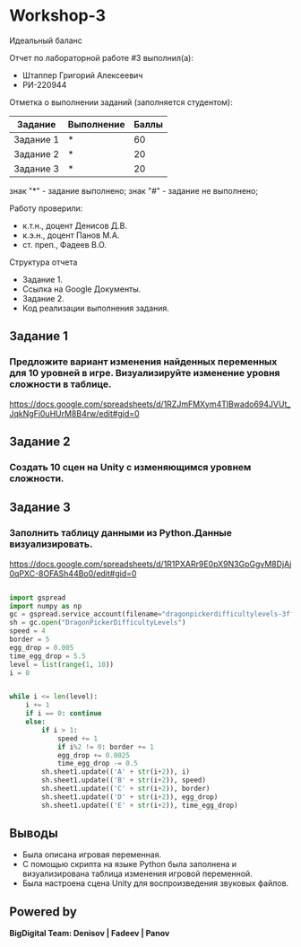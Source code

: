 # Workshop-3
Идеальный баланс

Отчет по лабораторной работе #3 выполнил(а):
- Штаппер Григорий Алексеевич
- РИ-220944
  
Отметка о выполнении заданий (заполняется студентом):

| Задание | Выполнение | Баллы |
| ------ | ------ | ------ |
| Задание 1 | * | 60 |
| Задание 2 | * | 20 |
| Задание 3 | * | 20 |

знак "*" - задание выполнено; знак "#" - задание не выполнено;

Работу проверили:
- к.т.н., доцент Денисов Д.В.
- к.э.н., доцент Панов М.А.
- ст. преп., Фадеев В.О.

Структура отчета

- Задание 1.
- Ссылка на Google Документы.
- Задание 2.
- Код реализации выполнения задания.

## Задание 1
### Предложите вариант изменения найденных переменных для 10 уровней в игре. Визуализируйте изменение уровня сложности в таблице.

https://docs.google.com/spreadsheets/d/1RZJmFMXym4TlBwado694JVUt_JqkNgFi0uHUrM8B4rw/edit#gid=0

## Задание 2
### Создать 10 сцен на Unity с изменяющимся уровнем сложности.



## Задание 3
### Заполнить таблицу данными из Python.Данные визуализировать.

https://docs.google.com/spreadsheets/d/1R1PXARr9E0pX9N3GpGgvM8DjAj0qPXC-8OFASh44Bo0/edit#gid=0
```py

import gspread
import numpy as np
gc = gspread.service_account(filename="dragonpickerdifficultylevels-3ff2d8edd3e2.json")
sh = gc.open("DragonPickerDifficultyLevels")
speed = 4
border = 5
egg_drop = 0.005
time_egg_drop = 5.5
level = list(range(1, 10))
i = 0


while i <= len(level):
    i += 1
    if i == 0: continue
    else:
        if i > 1:
            speed += 1
            if i%2 != 0: border += 1
            egg_drop += 0.0025
            time_egg_drop -= 0.5
        sh.sheet1.update(('A' + str(i+2)), i)
        sh.sheet1.update(('B' + str(i+2)), speed)
        sh.sheet1.update(('C' + str(i+2)), border)
        sh.sheet1.update(('D' + str(i+2)), egg_drop)
        sh.sheet1.update(('E' + str(i+2)), time_egg_drop)

```


## Выводы

- Была описана игровая переменная.
- С помощью скрипта на языке Python была заполнена и визуализирована таблица изменения игровой переменной.
- Была настроена сцена Unity для воспроизведения звуковых файлов. 

## Powered by

**BigDigital Team: Denisov | Fadeev | Panov**
